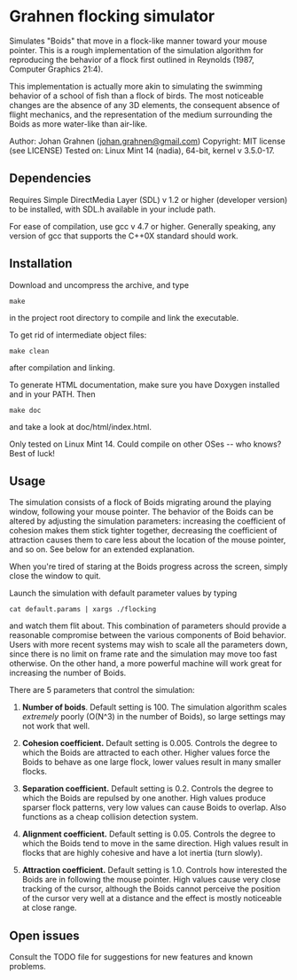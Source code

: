 Grahnen flocking simulator
==========================

Simulates "Boids" that move in a flock-like manner toward your mouse pointer. 
This is a rough implementation of the simulation algorithm for reproducing the
behavior of a flock first outlined in Reynolds (1987, Computer Graphics 21:4).

This implementation is actually more akin to simulating the swimming behavior 
of a school of fish than a flock of birds. The most noticeable changes are the
absence of any 3D elements, the consequent absence of flight mechanics, and
the representation of the medium surrounding the Boids as more water-like
than air-like.

Author: Johan Grahnen (johan.grahnen@gmail.com)
Copyright: MIT license (see LICENSE)
Tested on: Linux Mint 14 (nadia), 64-bit, kernel v 3.5.0-17.

Dependencies
------------

Requires Simple DirectMedia Layer (SDL) v 1.2 or higher (developer version)
to be installed, with SDL.h available in your include path.

For ease of compilation, use gcc v 4.7 or higher. Generally speaking, any
version of gcc that supports the C++0X standard should work.

Installation
------------

Download and uncompress the archive, and type

    make

in the project root directory to compile and link the executable.

To get rid of intermediate object files:

    make clean

after compilation and linking.

To generate HTML documentation, make sure you have Doxygen installed and in
your PATH. Then

    make doc

and take a look at doc/html/index.html.

Only tested on Linux Mint 14. Could compile on other OSes -- who knows? Best of
luck!

Usage
-----

The simulation consists of a flock of Boids migrating around the playing
window, following your mouse pointer. The behavior of the Boids can be altered
by adjusting the simulation parameters: increasing the coefficient of
cohesion makes them stick tighter together, decreasing the coefficient of
attraction causes them to care less about the location of the mouse pointer,
and so on. See below for an extended explanation.

When you're tired of staring at the Boids progress across the screen, simply
close the window to quit.

Launch the simulation with default parameter values by typing

    cat default.params | xargs ./flocking

and watch them flit about. This combination of parameters should provide a
reasonable compromise between the various components of Boid behavior. Users
with more recent systems may wish to scale all the parameters down, since
there is no limit on frame rate and the simulation may move too fast otherwise.
On the other hand, a more powerful machine will work great for increasing
the number of Boids.

There are 5 parameters that control the simulation:

1. **Number of boids**. Default setting is 100. The simulation algorithm
   scales _extremely_ poorly (O(N^3) in the number of Boids), so large settings
   may not work that well.

2. **Cohesion coefficient.** Default setting is 0.005. Controls the degree to
   which the Boids are attracted to each other. Higher values force the Boids
   to behave as one large flock, lower values result in many smaller flocks.

3. **Separation coefficient.** Default setting is 0.2. Controls the degree to
   which the Boids are repulsed by one another. High values produce sparser
   flock patterns, very low values can cause Boids to overlap. Also functions
   as a cheap collision detection system.

4. **Alignment coefficient.** Default setting is 0.05. Controls the degree to
   which the Boids tend to move in the same direction. High values result in
   flocks that are highly cohesive and have a lot inertia (turn slowly).

5. **Attraction coefficient.** Default setting is 1.0. Controls how interested
   the Boids are in following the mouse pointer. High values cause very close
   tracking of the cursor, although the Boids cannot perceive the position of
   the cursor very well at a distance and the effect is mostly noticeable
   at close range.

Open issues
-----------

Consult the TODO file for suggestions for new features and known problems.
